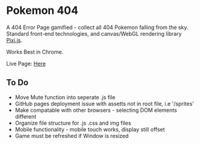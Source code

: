 # Pokemon 404
A 404 Error Page gamified - collect all 404 Pokemon falling from the sky. Standard front-end technologies, and canvas/WebGL rendering library [Pixi.js](https://github.com/pixijs/pixi.js).

Works Best in Chrome. 

Live Page: [Here](Https://Lukeout.github.io/Pokemon404)

## To Do
* Move Mute function into seperate .js file
* GitHub pages deployment issue with assetts not in root file, i.e '/sprites'
* Make compatable with other browsers - selecting DOM elements different
* Organize file structure for .js .css and img files
* Mobile functionality - mobile touch works, display still offset
* Game must be refreshed if Window is resized